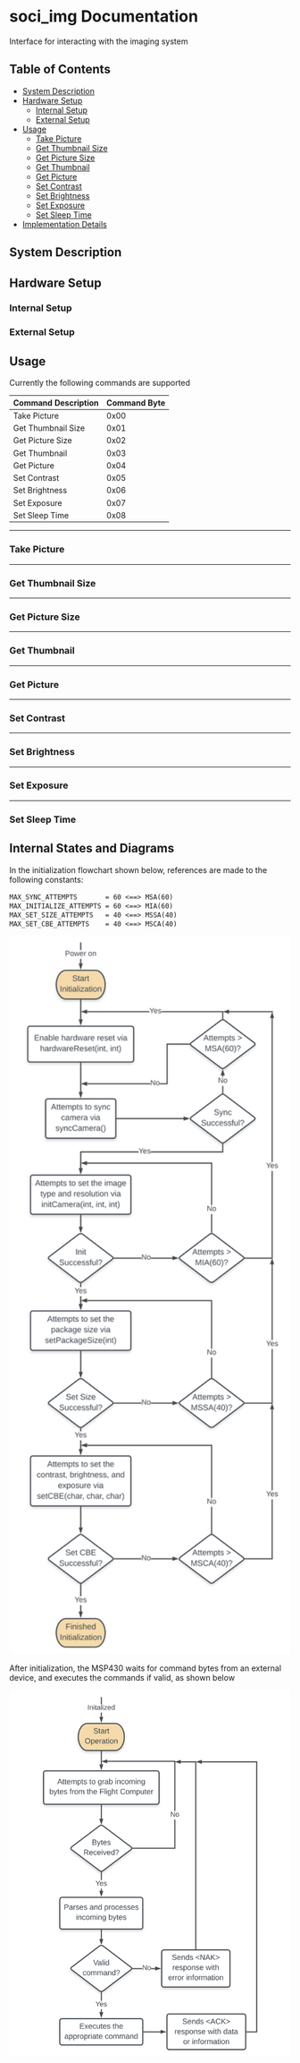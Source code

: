 # soci_img Documentation
Interface for interacting with the imaging system

## Table of Contents

- [System Description](#system-description)
- [Hardware Setup](#hardware-setup)
  * [Internal Setup](#internal-setup)
  * [External Setup](#external-setup)
- [Usage](#usage)
  * [Take Picture](#take-picture)
  * [Get Thumbnail Size](#get-thumbnail-size)
  * [Get Picture Size](#get-picture-size)
  * [Get Thumbnail](#get-thumbnail)
  * [Get Picture](#get-picture)
  * [Set Contrast](#set-contrast)
  * [Set Brightness](#set-brightness)
  * [Set Exposure](#set-exposure)
  * [Set Sleep Time](#set-sleep-time)
- [Implementation Details](#implementation-details)

  
## System Description

## Hardware Setup

### Internal Setup

### External Setup

## Usage
Currently the following commands are supported

Command Description | Command Byte
------------------- | -------------
Take Picture        | 0x00
Get Thumbnail Size  | 0x01
Get Picture Size    | 0x02
Get Thumbnail       | 0x03
Get Picture         | 0x04
Set Contrast        | 0x05
Set Brightness      | 0x06
Set Exposure        | 0x07
Set Sleep Time      | 0x08
- - - - - - - - - - - - - - - - - - - - - - - - - - - - - - - - - - - - - - - - - - - - - - - - - - - - - - - - - - - -
### Take Picture


- - - - - - - - - - - - - - - - - - - - - - - - - - - - - - - - - - - - - - - - - - - - - - - - - - - - - - - - - - - -
### Get Thumbnail Size


- - - - - - - - - - - - - - - - - - - - - - - - - - - - - - - - - - - - - - - - - - - - - - - - - - - - - - - - - - - -
### Get Picture Size 


- - - - - - - - - - - - - - - - - - - - - - - - - - - - - - - - - - - - - - - - - - - - - - - - - - - - - - - - - - - -
### Get Thumbnail


- - - - - - - - - - - - - - - - - - - - - - - - - - - - - - - - - - - - - - - - - - - - - - - - - - - - - - - - - - - -
### Get Picture 


- - - - - - - - - - - - - - - - - - - - - - - - - - - - - - - - - - - - - - - - - - - - - - - - - - - - - - - - - - - -
### Set Contrast  


- - - - - - - - - - - - - - - - - - - - - - - - - - - - - - - - - - - - - - - - - - - - - - - - - - - - - - - - - - - -
### Set Brightness  


- - - - - - - - - - - - - - - - - - - - - - - - - - - - - - - - - - - - - - - - - - - - - - - - - - - - - - - - - - - -
### Set Exposure   


- - - - - - - - - - - - - - - - - - - - - - - - - - - - - - - - - - - - - - - - - - - - - - - - - - - - - - - - - - - -
### Set Sleep Time 




## Internal States and Diagrams
In the initialization flowchart shown below, references are made to the following constants:
```
MAX_SYNC_ATTEMPTS       = 60 <==> MSA(60)
MAX_INITIALIZE_ATTEMPTS = 60 <==> MIA(60)
MAX_SET_SIZE_ATTEMPTS   = 40 <==> MSSA(40)
MAX_SET_CBE_ATTEMPTS    = 40 <==> MSCA(40)
```
<p align="center">
  <img src="https://github.com/AA-CubeSat-Team/soci_img/blob/master/Initialization_Flowchart.png" width="750" title="Initialization Flowchart">
</p>

After initialization, the MSP430 waits for command bytes from an external device, and executes the commands if valid, as shown below
<p align="center">
  <img src="https://github.com/AA-CubeSat-Team/soci_img/blob/master/Runtime_Flowchart.png" width="750" title="Operation Mode Flowchart">
</p>
